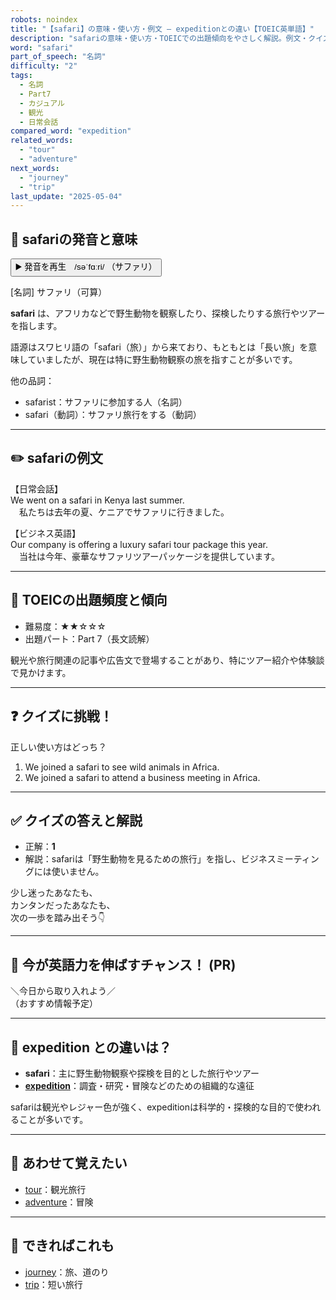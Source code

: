```yaml
---
robots: noindex
title: "【safari】の意味・使い方・例文 ― expeditionとの違い【TOEIC英単語】"
description: "safariの意味・使い方・TOEICでの出題傾向をやさしく解説。例文・クイズ付きでexpeditionとの違いもわかりやすく学べます。"
word: "safari"
part_of_speech: "名詞"
difficulty: "2"
tags:
  - 名詞
  - Part7
  - カジュアル
  - 観光
  - 日常会話
compared_word: "expedition"
related_words:
  - "tour"
  - "adventure"
next_words:
  - "journey"
  - "trip"
last_update: "2025-05-04"
---
```


## 🔰 safariの発音と意味

<button class="play-audio" onclick="playTTS('safari')">
  <span class="play-audio-main">
    ▶️ 発音を再生　/səˈfɑːri/
  </span>
  <span class="play-audio-sub">
    （サファリ）
  </span>
</button>

[名詞] サファリ（可算）

**safari** は、アフリカなどで野生動物を観察したり、探検したりする旅行やツアーを指します。

語源はスワヒリ語の「safari（旅）」から来ており、もともとは「長い旅」を意味していましたが、現在は特に野生動物観察の旅を指すことが多いです。

他の品詞：  
- safarist：サファリに参加する人（名詞）
- safari（動詞）：サファリ旅行をする（動詞）

---

## ✏️ safariの例文

【日常会話】  
We went on a safari in Kenya last summer.  
　私たちは去年の夏、ケニアでサファリに行きました。

【ビジネス英語】  
Our company is offering a luxury safari tour package this year.  
　当社は今年、豪華なサファリツアーパッケージを提供しています。

---

## 🎯 TOEICの出題頻度と傾向

- 難易度：★★☆☆☆
- 出題パート：Part 7（長文読解）

観光や旅行関連の記事や広告文で登場することがあり、特にツアー紹介や体験談で見かけます。

---

## ❓ クイズに挑戦！

正しい使い方はどっち？

1. We joined a safari to see wild animals in Africa.  
2. We joined a safari to attend a business meeting in Africa.

---

## ✅ クイズの答えと解説

- 正解：**1**
- 解説：safariは「野生動物を見るための旅行」を指し、ビジネスミーティングには使いません。

少し迷ったあなたも、  
カンタンだったあなたも、  
次の一歩を踏み出そう👇️

---

## 🚀 今が英語力を伸ばすチャンス！ (PR)

<div class="info-center">
＼今日から取り入れよう／<br>  
（おすすめ情報予定）
</div>

---

## 🤔  expedition との違いは？

- **safari**：主に野生動物観察や探検を目的とした旅行やツアー
- **[expedition](/expedition)**：調査・研究・冒険などのための組織的な遠征

safariは観光やレジャー色が強く、expeditionは科学的・探検的な目的で使われることが多いです。

---

## 🧩 あわせて覚えたい

- [tour](/tour)：観光旅行
- [adventure](/adventure)：冒険

---

## 📖 できればこれも

- [journey](/journey)：旅、道のり
- [trip](/trip)：短い旅行

<!-- cvid: aid20_bid21 -->
